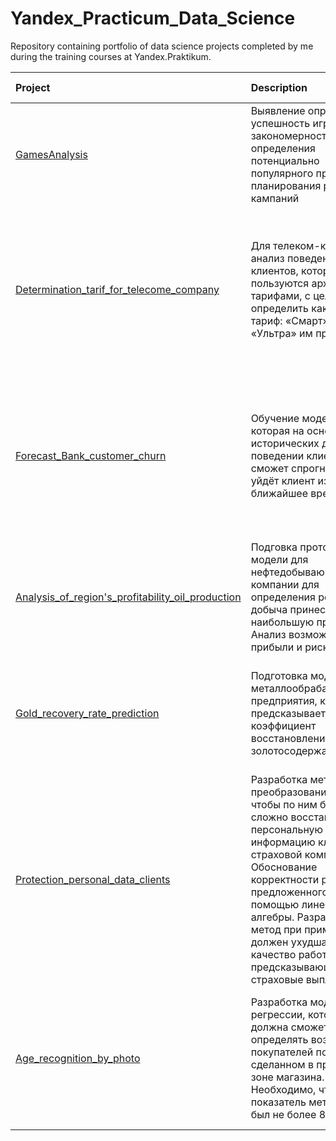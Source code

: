 # Yandex_Practicum_Data_Science
Repository containing portfolio of data science projects completed by me during the training courses at Yandex.Praktikum.

| Project | Description | Applied in: | Used libraries |
| :------------- | :----------------- | :---------------- | :--------------- | 
| [GamesAnalysis](GamesAnalysis)| Выявление определяющих успешность игры закономерностей для определения потенциально популярного продукта и планирования рекламных кампаний |Gamedev, Интернет-магазины | *Matplotlib, NumPy, Pandas, Python, Statistics, Statistical Hypothesis testing* |
|[Determination_tarif_for_telecome_company](Determination_tarif_for_telecome_company) | Для телеком-компании: анализ поведения клиентов, которые пользуются архивными тарифами, с целью определить какой новый тариф: «Смарт» или «Ультра» им предложить | IT-компания, Площадки объявлений, Стартапы, Телеком, Услуги для бизнеса [b2b] (аутсорс консалтинг аудит) | *Matplotlib, NumPy, Pandas, Python, Scikit-Learn, SciPy, Statistics, Statistical Hypothesis testing, Math, Seaborn* |
|[Forecast_Bank_customer_churn](Forecast_Bank_customer_churn) | Обучение модели, которая на основании исторических данных о поведении клиента банка сможет спрогнозировать, уйдёт клиент из банка в ближайшее время или нет | Digital-агенства, Маркетинг, PR, SEO IT-компания, Банковский сектор, ФинТех Интернет-магазины, Интернет-сервисы, Стартапы, Услуги для бизнеса [b2b] (аутсорс консалтинг аудит) | *Matplotlib, NumPy, Pandas, Python, Scikit-Learn, Seaborn* |
| [Analysis_of_region's_profitability_oil_production](Analysis_of_region's_profitability_oil_production) | Подговка прототипа модели для нефтедобывающей компании для определения региона, где добыча принесёт наибольшую прибыль. Анализ возможной прибыли и рисков | IT-компания, Отраслевые компании, Индустрия, Промышленность, Стартапы, Услуги для бизнеса [b2b] (аутсорс консалтинг аудит) | *Matplotlib, NumPy, Pandas, Python, Scikit-Learn, SciPy* |
| [Gold_recovery_rate_prediction](Gold_recovery_rate_prediction) | Подготовка модели для металлообрабатывающего предприятия, которая предсказывает коэффициент восстановления золота из золотосодержащей руды | IT-компания, Отраслевые компании, Индустрия, Промышленность, Стартапы, Услуги для бизнеса [b2b] (аутсорс консалтинг аудит) | *Matplotlib, NumPy, Pandas, Python, Scikit-Learn, SciPy, Seaborn* |
| [Protection_personal_data_clients](Protection_personal_data_clients) | Разработка метода преобразования данных, чтобы по ним было сложно восстановить персональную информацию клиентов страховой компании. Обоснование корректности работы предложенного метода с помощью линейной алгебры. Разработанный метод при применении не должен ухудшать качество работы модели, предсказывающей страховые выплаты | IT-компания, Информационная безопасность, Стартапы, Страховая сфера, Услуги для бизнеса [b2b] (аутсорс консалтинг аудит) | *NumPy, Pandas, Python, Scikit-Learn* |
| [Age_recognition_by_photo](Age_recognition_by_photo) | Разработка модели регрессии, которая должна сможет определять возраст покупателей по фото, сделанном в прикассовой зоне магазина. Необходимо, чтобы показатель метрики MAE был не более 8 | Research Departments, R&D Centers, Institutes, Science City Residents, Information Security, Retail, E-commerce, Startups, IT Companys,Business Services [b2b] | *NumPy, Tensorflow, Keras, ResNet50, Pandas, Python, Seaborn, Matplotlib* |
